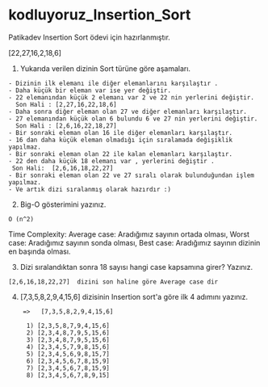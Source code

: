 # kodluyoruz_Insertion_Sort
Patikadev Insertion Sort ödevi için hazırlanmıştır.

[22,27,16,2,18,6] 

1) Yukarıda verilen dizinin Sort türüne göre aşamaları.
 ```
 - Dizinin ilk elemanı ile diğer elemanlarını karşılaştır . 
 - Daha küçük bir eleman var ise yer değiştir. 
 - 22 elemanından küçük 2 elemanı var 2 ve 22 nin yerlerini değiştir. 
   Son Hali : [2,27,16,22,18,6] 
 - Daha sonra diğer eleman olan 27 ve diğer elemanları karşılaştır. 
 - 27 elemanından küçük olan 6 bulundu 6 ve 27 nin yerlerini değiştir. 
   Son Hali : [2,6,16,22,18,27] 
 - Bir sonraki eleman olan 16 ile diğer elemanları karşılaştır. 
 - 16 dan daha küçük eleman olmadığı için sıralamada değişiklik yapılmaz. 
 - Bir sonraki eleman olan 22 ile kalan elemanları karşılaştır. 
 - 22 den daha küçük 18 elemanı var , yerlerini değiştir . 
  Son Hali:  [2,6,16,18,22,27] 
 - Bir sonraki eleman olan 22 ve 27 sıralı olarak bulunduğundan işlem yapılmaz. 
 - Ve artık dizi sıralanmış olarak hazırdır :) 
 
 ```

2) Big-O gösterimini yazınız.
```
O (n^2)
```
Time Complexity:
Average case: Aradığımız sayının ortada olması,
Worst case: Aradığımız sayının sonda olması, 
Best case: Aradığımız sayının dizinin en başında olması.

3) Dizi sıralandıktan sonra 18 sayısı hangi case kapsamına girer? Yazınız.
```
[2,6,16,18,22,27]  dizini son haline göre Average case dir 

```
4) [7,3,5,8,2,9,4,15,6] dizisinin Insertion sort'a göre ilk 4 adımını yazınız.

```
    =>   [7,3,5,8,2,9,4,15,6] 
      
     1) [2,3,5,8,7,9,4,15,6]
     2) [2,3,4,8,7,9,5,15,6]
     3) [2,3,4,8,7,9,5,15,6]
     4) [2,3,4,5,7,9,8,15,6]
     5) [2,3,4,5,6,9,8,15,7]
     6) [2,3,4,5,6,7,8,15,9]
     7) [2,3,4,5,6,7,8,15,9]
     8) [2,3,4,5,6,7,8,9,15]

```



